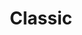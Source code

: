 ---
title: Classic
description: The range of classic Arduino boards and shields we all love
bu: maker
---